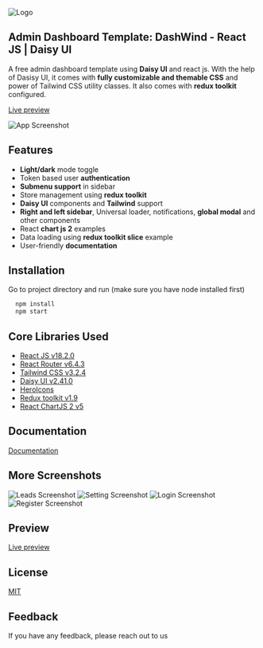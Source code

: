 
![Logo](https://ik.imagekit.io/vu5t8xb15vzcx/tr:h-100/android-chrome-512x512_EiumvYoXeA.png?ik-sdk-version=javascript-1.4.3&updatedAt=1669548997842)

## Admin Dashboard Template: DashWind -  React JS | Daisy UI

A free admin dashboard template using **Daisy UI** and react js. With the help of Dasisy UI, it comes with **fully customizable and themable CSS** and power of Tailwind CSS utility classes. It also comes with **redux toolkit** configured.


[Live preview](https://tailwind-dashboard-template-dashwind.vercel.app/)


![App Screenshot](https://ik.imagekit.io/vu5t8xb15vzcx/Screenshot_2023-01-20_at_12.36.43_PM_UUUlT44mZS.png?ik-sdk-version=javascript-1.4.3&updatedAt=1674198435625)




## Features

- **Light/dark** mode toggle
- Token based user **authentication**
- **Submenu support** in sidebar
- Store management using **redux toolkit**
- **Daisy UI** components and **Tailwind** support
- **Right and left sidebar**, Universal loader, notifications, **global modal** and other components
- React **chart js 2** examples
- Data loading using **redux toolkit slice** example
- User-friendly **documentation**


## Installation

Go to project directory and run (make sure you have node installed first)

```bash
  npm install
  npm start
```
    
## Core Libraries Used

- [React JS v18.2.0](https://reactjs.org/)
- [React Router v6.4.3](https://reactrouter.com/en/main)
- [Tailwind CSS v3.2.4](https://tailwindcss.com/)
- [Daisy UI v2.41.0](https://daisyui.com/)
- [HeroIcons](https://heroicons.com/)
- [Redux toolkit v1.9](https://redux-toolkit.js.org/)
- [React ChartJS 2 v5](https://react-chartjs-2.js.org/)

## Documentation

[Documentation](https://tailwind-dashboard-template-dashwind.vercel.app/documentation)

## More Screenshots

![Leads Screenshot](https://ik.imagekit.io/vu5t8xb15vzcx/Screenshot_2023-01-20_at_12.41.27_PM_yGQFBCJPNA.png?ik-sdk-version=javascript-1.4.3&updatedAt=1674198696439)
![Setting Screenshot](https://ik.imagekit.io/vu5t8xb15vzcx/Screenshot_2023-01-20_at_12.43.25_PM_xZBThuZdU.png?ik-sdk-version=javascript-1.4.3&updatedAt=1674198832089)
![Login Screenshot](https://ik.imagekit.io/vu5t8xb15vzcx/Screenshot_2023-01-20_at_12.42.50_PM_OahsZofhp.png?ik-sdk-version=javascript-1.4.3&updatedAt=1674198831699)
![Register Screenshot](https://ik.imagekit.io/vu5t8xb15vzcx/Screenshot_2023-01-20_at_12.43.00_PM_1fkpMRG90.png?ik-sdk-version=javascript-1.4.3&updatedAt=1674198831908)

## Preview

[Live preview](https://tailwind-dashboard-template-dashwind.vercel.app/)


## License

[MIT](https://choosealicense.com/licenses/mit/)


## Feedback

If you have any feedback, please reach out to us

